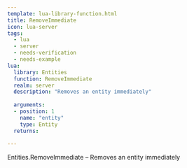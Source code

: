 ```yaml
---
template: lua-library-function.html
title: RemoveImmediate
icon: lua-server
tags:
  - lua
  - server
  - needs-verification
  - needs-example
lua:
  library: Entities
  function: RemoveImmediate
  realm: server
  description: "Removes an entity immediately"
  
  arguments:
  - position: 1
    name: "entity"
    type: Entity
  returns:
    
---
```


<div class="lua__search__keywords">
Entities.RemoveImmediate &#x2013; Removes an entity immediately
</div>
